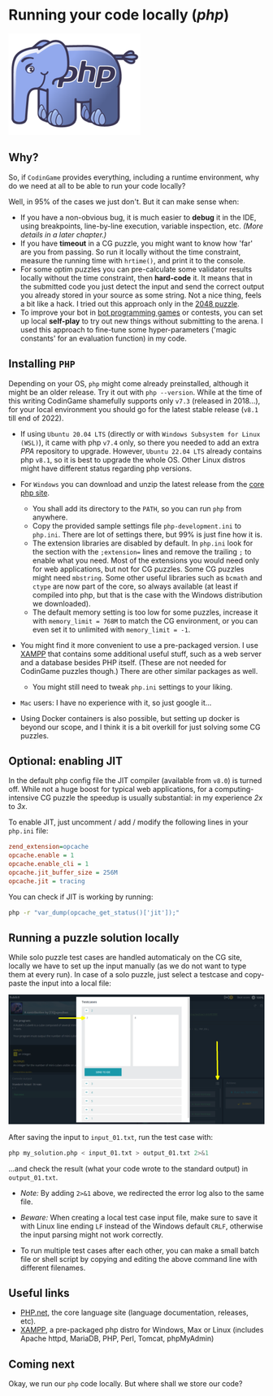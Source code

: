 # Running your code locally (_php_)

![PHP](../pic/elephpant.png)

## Why?

So, if `CodinGame` provides everything, including a runtime environment, why do we need at all to be able to run your code locally?

Well, in 95% of the cases we just don't. But it can make sense when:

* If you have a non-obvious bug, it is much easier to __debug__ it in the IDE, using breakpoints, line-by-line execution, variable inspection, etc. _(More details in a later chapter.)_
* If you have __timeout__ in a CG puzzle, you might want to know how 'far' are you from passing. So run it locally without the time constraint, measure the running time with `hrtime()`, and print it to the console.
* For some optim puzzles you can pre-calculate some validator results locally without the time constraint, then __hard-code__ it. It means that in the submitted code you just detect the input and send the correct output you already stored in your source as some string. Not a nice thing, feels a bit like a hack. I tried out this approach only in the [2048 puzzle](https://www.codingame.com/multiplayer/optimization/2048).
* To improve your bot in [bot programming games](https://www.codingame.com/multiplayer/bot-programming) or contests, you can set up local __self-play__ to try out new things without submitting to the arena. I used this approach to fine-tune some hyper-parameters ('magic constants' for an evaluation function) in my code.

## Installing `PHP`

Depending on your OS, `php` might come already preinstalled, although it might be an older release.
Try it out with `php --version`. While at the time of this writing CodinGame shamefully supports only `v7.3` (released in 2018...), for your local environment you should go for the latest stable release (`v8.1` till end of 2022).

* If using `Ubuntu 20.04 LTS` (directly or with `Windows Subsystem for Linux (WSL)`), it came with php `v7.4` only, so there you needed to add an extra _PPA_ repository to upgrade. However, `Ubuntu 22.04 LTS` already contains php `v8.1`, so it is best to upgrade the whole OS. Other Linux distros might have different status regarding php versions.

* For `Windows` you can download and unzip the latest release from the [core php site](https://windows.php.net/download).
    * You shall add its directory to the `PATH`, so you can run `php` from anywhere.
    * Copy the provided sample settings file `php-development.ini` to `php.ini`. There are lot of settings there, but 99% is just fine how it is.
    * The extension libraries are disabled by default. In `php.ini` look for the section with the `;extension=` lines and remove the trailing `;` to enable what you need. Most of the extensions you would need only for web applications, but not for CG puzzles. Some CG puzzles might need `mbstring`. Some other useful libraries such as `bcmath` and `ctype` are now part of the core, so always available (at least if compiled into php, but that is the case with the Windows distribution we downloaded).
    * The default memory setting is too low for some puzzles, increase it with `memory_limit = 768M` to match the CG environment, or you can even set it to unlimited with `memory_limit = -1`.

* You might find it more convenient to use a pre-packaged version. I use [XAMPP](https://www.apachefriends.org/) that contains some additional useful stuff, such as a web server and a database besides PHP itself. (These are not needed for CodinGame puzzles though.) There are other similar packages as well.
    * You might still need to tweak `php.ini` settings to your liking.

* `Mac` users: I have no experience with it, so just google it...

* Using Docker containers is also possible, but setting up docker is beyond our scope, and I think it is a bit overkill for just solving some CG puzzles.

## Optional: enabling JIT

In the default php config file the JIT compiler (available from `v8.0`) is turned off.
While not a huge boost for typical web applications, for a computing-intensive CG puzzle the speedup is usually substantial: in my experience _2x_ to _3x_.

To enable JIT, just uncomment / add / modify the following lines in your `php.ini` file:

```ini
zend_extension=opcache
opcache.enable = 1
opcache.enable_cli = 1
opcache.jit_buffer_size = 256M
opcache.jit = tracing
```

You can check if JIT is working by running:

```bash
php -r "var_dump(opcache_get_status()['jit']);"
```

## Running a puzzle solution locally

While solo puzzle test cases are handled automaticaly on the CG site, locally we have to set up the input manually (as we do not want to type them at every run).
In case of a solo puzzle, just select a testcase and copy-paste the input into a local file:

![screenshot](../pic/screenshot-save-input.png)

After saving the input to `input_01.txt`, run the test case with:

```bash
php my_solution.php < input_01.txt > output_01.txt 2>&1
```

...and check the result (what your code wrote to the standard output) in `output_01.txt`.

* _Note:_ By adding `2>&1` above, we redirected the error log also to the same file.

* _Beware:_ When creating a local test case input file, make sure to save it with Linux line ending `LF` instead of the Windows default `CRLF`, otherwise the input parsing might not work correctly.

* To run multiple test cases after each other, you can make a small batch file or shell script by copying and editing the above command line with different filenames.

## Useful links

* [PHP.net](https://www.php.net/), the core language site (language documentation, releases, etc).
* [XAMPP](https://www.apachefriends.org/), a pre-packaged php distro for Windows, Max or Linux (includes Apache httpd, MariaDB, PHP, Perl, Tomcat, phpMyAdmin)

## Coming next

Okay, we run our `php` code locally. But where shall we store our code?
